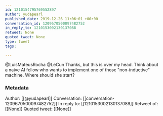 ```yaml
---
id: 1210154795769552897
author: yudapearl
published_date: 2019-12-26 11:06:01 +00:00
conversation_id: 1209670500097482752
in_reply_to: 1210153002130137088
retweet: None
quoted_tweet: None
type: tweet
tags:

---
```


@LuisMateusRocha @LeCun Thanks, but this is over my head. Think about a  naive AI fellow who wants to implement one of those "non-inductive" machine. Where should she start?

### Metadata

Author: [[@yudapearl]]
Conversation: [[conversation-1209670500097482752]]
In reply to: [[1210153002130137088]]
Retweet of: [[None]]
Quoted tweet: [[None]]
